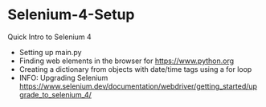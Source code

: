 # Selenium-4-Setup
Quick Intro to Selenium 4 
- Setting up main.py 
- Finding web elements in the browser for https://www.python.org
- Creating a dictionary from objects with date/time tags using a for loop
- INFO: Upgrading Selenium https://www.selenium.dev/documentation/webdriver/getting_started/upgrade_to_selenium_4/
